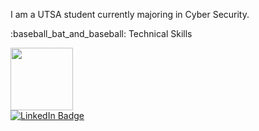 I am a UTSA student currently majoring in Cyber Security.

:baseball_bat_and_baseball: Technical Skills
  <div id="header" align="left">
  <img src="https://media.giphy.com/media/M9gbBd9nbDrOTu1Mqx/giphy.gif" width="100"/>
</div>
  <a href="https://www.linkedin.com/in/william-d-626444286/">
    <img src="https://img.shields.io/badge/LinkedIn-blue?style=for-the-badge&logo=linkedin&logoColor=white" alt="LinkedIn Badge"/>
</div>
